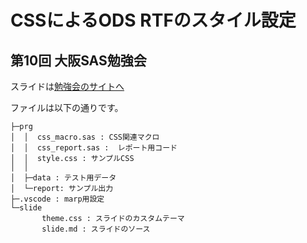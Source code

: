 
# CSSによるODS RTFのスタイル設定

## 第10回 大阪SAS勉強会

スライドは[勉強会のサイトへ](https://sites.google.com/view/osakasasbenkyokai/%E3%82%B9%E3%82%B1%E3%82%B8%E3%83%A5%E3%83%BC%E3%83%ABagenda?authuser=0#h.jegzmw3stf2u)

ファイルは以下の通りです。
```
├─prg
│  │  css_macro.sas : CSS関連マクロ
│  │  css_report.sas :  レポート用コード
│  │  style.css : サンプルCSS
│  │
│  ├─data : テスト用データ 
│  └─report: サンプル出力
├─.vscode : marp用設定
└─slide
       theme.css : スライドのカスタムテーマ
       slide.md : スライドのソース
```
